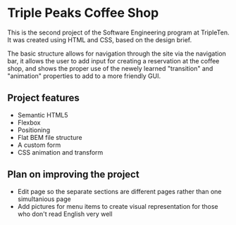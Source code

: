 # Triple Peaks Coffee Shop

This is the second project of the Software Engineering program at TripleTen. It was created using HTML and CSS, based on the design brief.

The basic structure allows for navigation through the site via the navigation bar, it allows the user to add input for creating a reservation at the coffee shop, and shows the proper use of the newely learned "transition" and "animation" properties to add to a more friendly GUI.

## Project features

- Semantic HTML5
- Flexbox
- Positioning
- Flat BEM file structure
- A custom form
- CSS animation and transform

## Plan on improving the project

- Edit page so the separate sections are different pages rather than one simultanious page
- Add pictures for menu items to create visual representation for those who don't read English very well
